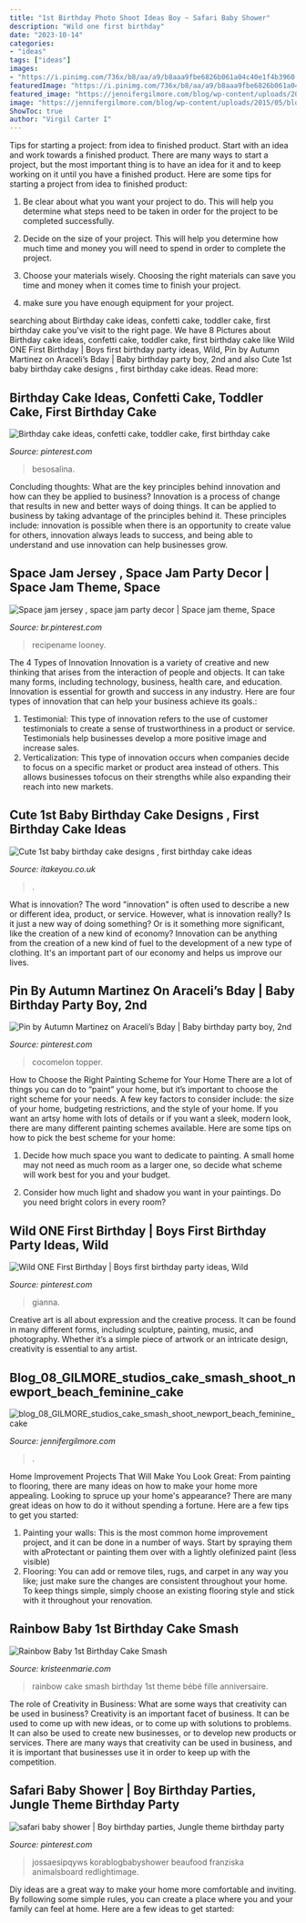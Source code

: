 ```yaml
---
title: "1st Birthday Photo Shoot Ideas Boy ~ Safari Baby Shower"
description: "Wild one first birthday"
date: "2023-10-14"
categories:
- "ideas"
tags: ["ideas"]
images:
- "https://i.pinimg.com/736x/b8/aa/a9/b8aaa9fbe6826b061a04c40e1f4b3960.jpg"
featuredImage: "https://i.pinimg.com/736x/b8/aa/a9/b8aaa9fbe6826b061a04c40e1f4b3960.jpg"
featured_image: "https://jennifergilmore.com/blog/wp-content/uploads/2015/05/blog_08_GILMORE_studios_cake_smash_shoot_newport_beach_feminine_cake_stand_beads_mashed_messy_icing_on_fingers_and_face_backdrop_dainty_one_year_old_delicate(pp_w768_h548).jpg"
image: "https://jennifergilmore.com/blog/wp-content/uploads/2015/05/blog_08_GILMORE_studios_cake_smash_shoot_newport_beach_feminine_cake_stand_beads_mashed_messy_icing_on_fingers_and_face_backdrop_dainty_one_year_old_delicate(pp_w768_h548).jpg"
ShowToc: true
author: "Virgil Carter I"
---
```



Tips for starting a project: from idea to finished product.
Start with an idea and work towards a finished product. There are many ways to start a project, but the most important thing is to have an idea for it and to keep working on it until you have a finished product. Here are some tips for starting a project from idea to finished product: 
1. Be clear about what you want your project to do. This will help you determine what steps need to be taken in order for the project to be completed successfully. 

2. Decide on the size of your project. This will help you determine how much time and money you will need to spend in order to complete the project. 

3. Choose your materials wisely. Choosing the right materials can save you time and money when it comes time to finish your project. 

4. make sure you have enough equipment for your project.

	

		
searching about Birthday cake ideas, confetti cake, toddler cake, first birthday cake you've visit to the right page. We have 8 Pictures about Birthday cake ideas, confetti cake, toddler cake, first birthday cake like Wild ONE First Birthday | Boys first birthday party ideas, Wild, Pin by Autumn Martinez on Araceli’s Bday | Baby birthday party boy, 2nd and also Cute 1st baby birthday cake designs , first birthday cake ideas. Read more:
		
    
## Birthday Cake Ideas, Confetti Cake, Toddler Cake, First Birthday Cake

<img loading=lazy src="https://i.pinimg.com/736x/b8/aa/a9/b8aaa9fbe6826b061a04c40e1f4b3960.jpg" onerror="this.onerror=null;this.src='https://tse3.mm.bing.net/th?id=OIP.vslYvHrtEN0wKR8l9BoSvQHaJ3&amp;pid=15.1';" alt="Birthday cake ideas, confetti cake, toddler cake, first birthday cake">

_Source: pinterest.com_

>besosalina. 

	

Concluding thoughts: What are the key principles behind innovation and how can they be applied to business?
Innovation is a process of change that results in new and better ways of doing things. It can be applied to business by taking advantage of the principles behind it. These principles include: innovation is possible when there is an opportunity to create value for others, innovation always leads to success, and being able to understand and use innovation can help businesses grow.

    
## Space Jam Jersey , Space Jam Party Decor | Space Jam Theme, Space

<img loading=lazy src="https://i.pinimg.com/736x/c2/52/0f/c2520fd62ded1938e5450fc7d78b44c8.jpg" onerror="this.onerror=null;this.src='https://tse3.mm.bing.net/th?id=OIP.pdrpJl6xDl53FOIdrR9WvwHaLF&amp;pid=15.1';" alt="Space jam jersey , space jam party decor | Space jam theme, Space">

_Source: br.pinterest.com_

>recipename looney. 

	

The 4 Types of Innovation
Innovation is a variety of creative and new thinking that arises from the interaction of people and objects. It can take many forms, including technology, business, health care, and education. Innovation is essential for growth and success in any industry. Here are four types of innovation that can help your business achieve its goals.: 
1. Testimonial: This type of innovation refers to the use of customer testimonials to create a sense of trustworthiness in a product or service. Testimonials help businesses develop a more positive image and increase sales. 
2. Verticalization: This type of innovation occurs when companies decide to focus on a specific market or product area instead of others. This allows businesses tofocus on their strengths while also expanding their reach into new markets. 

    
## Cute 1st Baby Birthday Cake Designs , First Birthday Cake Ideas

<img loading=lazy src="https://www.itakeyou.co.uk/wp-content/uploads/2020/09/birthday-cakes-1.jpg" onerror="this.onerror=null;this.src='https://tse3.mm.bing.net/th?id=OIP.tc8IdFlBVDipiG2UCRflZQHaK0&amp;pid=15.1';" alt="Cute 1st baby birthday cake designs , first birthday cake ideas">

_Source: itakeyou.co.uk_

>. 

	

What is innovation?
The word "innovation" is often used to describe a new or different idea, product, or service. However, what is innovation really? Is it just a new way of doing something? Or is it something more significant, like the creation of a new kind of economy?
Innovation can be anything from the creation of a new kind of fuel to the development of a new type of clothing. It's an important part of our economy and helps us improve our lives.

    
## Pin By Autumn Martinez On Araceli’s Bday | Baby Birthday Party Boy, 2nd

<img loading=lazy src="https://i.pinimg.com/736x/ec/96/03/ec96032d27652892af2e222d85fb2066.jpg" onerror="this.onerror=null;this.src='https://tse2.mm.bing.net/th?id=OIP.IbCyeGEWh7HW8tqDNFYk-QHaJ3&amp;pid=15.1';" alt="Pin by Autumn Martinez on Araceli’s Bday | Baby birthday party boy, 2nd">

_Source: pinterest.com_

>cocomelon topper. 

	

How to Choose the Right Painting Scheme for Your Home
There are a lot of things you can do to “paint” your home, but it’s important to choose the right scheme for your needs. A few key factors to consider include: the size of your home, budgeting restrictions, and the style of your home. If you want an artsy home with lots of details or if you want a sleek, modern look, there are many different painting schemes available. Here are some tips on how to pick the best scheme for your home:
1. Decide how much space you want to dedicate to painting. A small home may not need as much room as a larger one, so decide what scheme will work best for you and your budget.

2. Consider how much light and shadow you want in your paintings. Do you need bright colors in every room?

    
## Wild ONE First Birthday | Boys First Birthday Party Ideas, Wild

<img loading=lazy src="https://i.pinimg.com/736x/87/9b/1b/879b1b44757944d27892aee25de01efa.jpg" onerror="this.onerror=null;this.src='https://tse4.mm.bing.net/th?id=OIP.eYrSyXeqE5-kMky7ZgJwggHaLG&amp;pid=15.1';" alt="Wild ONE First Birthday | Boys first birthday party ideas, Wild">

_Source: pinterest.com_

>gianna. 

	

Creative art is all about expression and the creative process. It can be found in many different forms, including sculpture, painting, music, and photography. Whether it’s a simple piece of artwork or an intricate design, creativity is essential to any artist.

    
## Blog_08_GILMORE_studios_cake_smash_shoot_newport_beach_feminine_cake

<img loading=lazy src="https://jennifergilmore.com/blog/wp-content/uploads/2015/05/blog_08_GILMORE_studios_cake_smash_shoot_newport_beach_feminine_cake_stand_beads_mashed_messy_icing_on_fingers_and_face_backdrop_dainty_one_year_old_delicate(pp_w768_h548).jpg" onerror="this.onerror=null;this.src='https://tse2.mm.bing.net/th?id=OIP.uLtMFNvkDKYLYv87UW4QQgHaFS&amp;pid=15.1';" alt="blog_08_GILMORE_studios_cake_smash_shoot_newport_beach_feminine_cake">

_Source: jennifergilmore.com_

>. 

	

Home Improvement Projects That Will Make You Look Great: From painting to flooring, there are many ideas on how to make your home more appealing.
Looking to spruce up your home's appearance? There are many great ideas on how to do it without spending a fortune. Here are a few tips to get you started:
1. Painting your walls: This is the most common home improvement project, and it can be done in a number of ways. Start by spraying them with aProtectant or painting them over with a lightly olefinized paint (less visible) 
2. Flooring: You can add or remove tiles, rugs, and carpet in any way you like; just make sure the changes are consistent throughout your home. To keep things simple, simply choose an existing flooring style and stick with it throughout your renovation.

    
## Rainbow Baby 1st Birthday Cake Smash

<img loading=lazy src="http://kristeenmarie.com/photography/blog/wp-content/uploads/2017/01/2017-01-26_0003.jpg" onerror="this.onerror=null;this.src='https://tse2.mm.bing.net/th?id=OIP.Iy0ASEkX_30ScDe6j0xCWQHaSO&amp;pid=15.1';" alt="Rainbow Baby 1st Birthday Cake Smash">

_Source: kristeenmarie.com_

>rainbow cake smash birthday 1st theme bébé fille anniversaire. 

	

The role of Creativity in Business: What are some ways that creativity can be used in business?
Creativity is an important facet of business. It can be used to come up with new ideas, or to come up with solutions to problems. It can also be used to create new businesses, or to develop new products or services. There are many ways that creativity can be used in business, and it is important that businesses use it in order to keep up with the competition.

    
## Safari Baby Shower | Boy Birthday Parties, Jungle Theme Birthday Party

<img loading=lazy src="https://i.pinimg.com/736x/63/3f/62/633f626439143b8f0bb69d2597ea564b.jpg" onerror="this.onerror=null;this.src='https://tse2.mm.bing.net/th?id=OIP.UQ8C6DztXeib6AZ4HtXWZwHaJ3&amp;pid=15.1';" alt="safari baby shower | Boy birthday parties, Jungle theme birthday party">

_Source: pinterest.com_

>jossaesipqyws korablogbabyshower beaufood franziska animalsboard redlightimage. 

	

Diy ideas are a great way to make your home more comfortable and inviting. By following some simple rules, you can create a place where you and your family can feel at home. Here are a few ideas to get started: 

